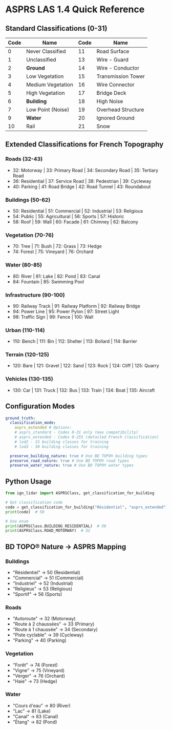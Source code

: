 # ASPRS LAS 1.4 Quick Reference

## Standard Classifications (0-31)

| Code | Name              | Code | Name               |
| ---- | ----------------- | ---- | ------------------ |
| 0    | Never Classified  | 11   | Road Surface       |
| 1    | Unclassified      | 13   | Wire - Guard       |
| 2    | **Ground**        | 14   | Wire - Conductor   |
| 3    | Low Vegetation    | 15   | Transmission Tower |
| 4    | Medium Vegetation | 16   | Wire Connector     |
| 5    | High Vegetation   | 17   | Bridge Deck        |
| 6    | **Building**      | 18   | High Noise         |
| 7    | Low Point (Noise) | 19   | Overhead Structure |
| 9    | **Water**         | 20   | Ignored Ground     |
| 10   | Rail              | 21   | Snow               |

## Extended Classifications for French Topography

### Roads (32-43)

- 32: Motorway | 33: Primary Road | 34: Secondary Road | 35: Tertiary Road
- 36: Residential | 37: Service Road | 38: Pedestrian | 39: Cycleway
- 40: Parking | 41: Road Bridge | 42: Road Tunnel | 43: Roundabout

### Buildings (50-62)

- 50: Residential | 51: Commercial | 52: Industrial | 53: Religious
- 54: Public | 55: Agricultural | 56: Sports | 57: Historic
- 58: Roof | 59: Wall | 60: Facade | 61: Chimney | 62: Balcony

### Vegetation (70-76)

- 70: Tree | 71: Bush | 72: Grass | 73: Hedge
- 74: Forest | 75: Vineyard | 76: Orchard

### Water (80-85)

- 80: River | 81: Lake | 82: Pond | 83: Canal
- 84: Fountain | 85: Swimming Pool

### Infrastructure (90-100)

- 90: Railway Track | 91: Railway Platform | 92: Railway Bridge
- 94: Power Line | 95: Power Pylon | 97: Street Light
- 98: Traffic Sign | 99: Fence | 100: Wall

### Urban (110-114)

- 110: Bench | 111: Bin | 112: Shelter | 113: Bollard | 114: Barrier

### Terrain (120-125)

- 120: Bare | 121: Gravel | 122: Sand | 123: Rock | 124: Cliff | 125: Quarry

### Vehicles (130-135)

- 130: Car | 131: Truck | 132: Bus | 133: Train | 134: Boat | 135: Aircraft

## Configuration Modes

```yaml
ground_truth:
  classification_mode:
    asprs_extended # Options:
    # asprs_standard - Codes 0-31 only (max compatibility)
    # asprs_extended - Codes 0-255 (detailed French classification)
    # lod2 - 15 building classes for training
    # lod3 - 30 building classes for training

  preserve_building_nature: true # Use BD TOPO® building types
  preserve_road_nature: true # Use BD TOPO® road types
  preserve_water_nature: true # Use BD TOPO® water types
```

## Python Usage

```python
from ign_lidar import ASPRSClass, get_classification_for_building

# Get classification code
code = get_classification_for_building("Résidentiel", "asprs_extended")
print(code)  # 50

# Use enum
print(ASPRSClass.BUILDING_RESIDENTIAL)  # 50
print(ASPRSClass.ROAD_MOTORWAY)  # 32
```

## BD TOPO® Nature → ASPRS Mapping

### Buildings

- "Résidentiel" → 50 (Residential)
- "Commercial" → 51 (Commercial)
- "Industriel" → 52 (Industrial)
- "Religieux" → 53 (Religious)
- "Sportif" → 56 (Sports)

### Roads

- "Autoroute" → 32 (Motorway)
- "Route à 2 chaussées" → 33 (Primary)
- "Route à 1 chaussée" → 34 (Secondary)
- "Piste cyclable" → 39 (Cycleway)
- "Parking" → 40 (Parking)

### Vegetation

- "Forêt" → 74 (Forest)
- "Vigne" → 75 (Vineyard)
- "Verger" → 76 (Orchard)
- "Haie" → 73 (Hedge)

### Water

- "Cours d'eau" → 80 (River)
- "Lac" → 81 (Lake)
- "Canal" → 83 (Canal)
- "Étang" → 82 (Pond)
